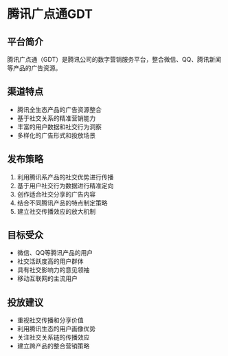# 腾讯广点通GDT

## 平台简介
腾讯广点通（GDT）是腾讯公司的数字营销服务平台，整合微信、QQ、腾讯新闻等产品的广告资源。

## 渠道特点
- 腾讯全生态产品的广告资源整合
- 基于社交关系的精准营销能力
- 丰富的用户数据和社交行为洞察
- 多样化的广告形式和投放场景

## 发布策略
1. 利用腾讯系产品的社交优势进行传播
2. 基于用户社交行为数据进行精准定向
3. 创作适合社交分享的广告内容
4. 结合不同腾讯产品的特点制定策略
5. 建立社交传播效应的放大机制

## 目标受众
- 微信、QQ等腾讯产品的用户
- 社交活跃度高的用户群体
- 具有社交影响力的意见领袖
- 移动互联网的主流用户

## 投放建议
- 重视社交传播和分享价值
- 利用腾讯生态的用户画像优势
- 关注社交关系链的传播效应
- 建立跨产品的整合营销策略